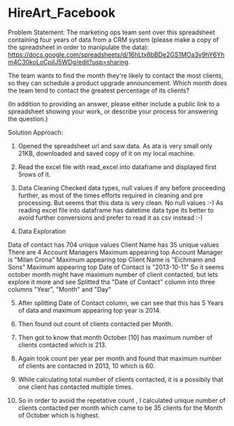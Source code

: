 # HireArt_Facebook
Problem Statement:
The marketing ops team sent over this spreadsheet containing four years of data from a CRM system (please make a copy of the spreadsheet in order to manipulate the data): https://docs.google.com/spreadsheets/d/16hLtx8bBDe2GS1MOa3v9hY6Yhm4C30koLoCpiIJ5WDg/edit?usp=sharing.

The team wants to find the month they're likely to contact the most clients, so they can schedule a product upgrade announcement. Which month does the team tend to contact the greatest percentage of its clients?

(In addition to providing an answer, please either include a public link to a spreadsheet showing your work, or describe your process for answering the question.)

Solution Approach:

1. Opened the spreadsheet url and saw data. As ata is very small only 21KB, downloaded and saved copy of it on my local machine.

2. Read the excel file with read_excel into dataframe and displayed first 5rows of it.

3. Data Cleaning Checked data types, null values if any before proceeding further, as most of the times efforts required in cleaning and pre processing. But seems that this data is very clean. No null values :-) As reading excel file into dataframe has datetime data type its better to avoid further conversions and prefer to read it as csv instead :-)

4. Data Exploration

Data of contact has 704 unique values
Client Name has 35 unique values
There are 4 Account Managers
Maximum appearing top Account Manager is "Milan Crona"
Maximum appearing top Client Name is "Eichmann and Sons"
Maximum appearing top Date of Contact is "2013-10-11"
So it seems october month might have maximum number of client contacted, but lets explore it more and see
Splitted tha "Date of Contact" column into three columns "Year", "Month" and "Day"

5. After splitting Date of Contact column, we can see that this has 5 Years of data and maximum appearing top year is 2014.

6. Then found out count of clients contacted per Month.

7. Then got to know that month October [10] has maximum number of clients contacted which is 213.

8. Again took count per year per month and found that maximum number of clients are contacted in 2013, 10 which is 60.

9. While calculating total number of clients contacted, it is a possibily that one client has contacted multiple times.

10. So in order to avoid the repetative count , I calculated unique number of clients contacted per month which came to be 35 clients for the Month of October which is highest.


